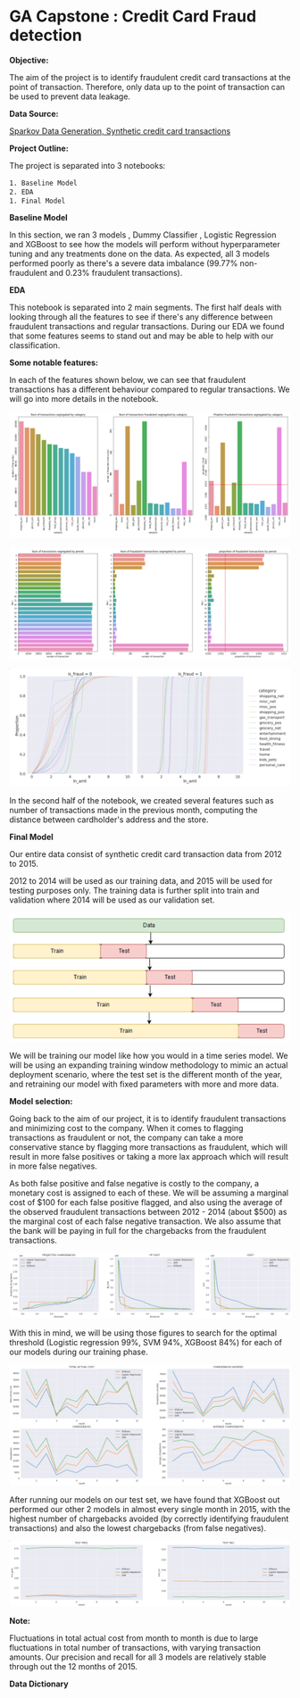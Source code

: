 # GA Capstone : Credit Card Fraud detection

**Objective:**

The aim of the project is to identify fraudulent credit card transactions at the point of transaction. Therefore, only data up to the point of transaction can be used to prevent data leakage.

**Data Source:**

[Sparkov Data Generation, Synthetic credit card transactions](https://github.com/namebrandon/Sparkov_Data_Generation)

**Project Outline:**

The project is separated into 3 notebooks:

 	1. Baseline Model
 	2. EDA
 	1. Final Model

**Baseline Model**

In this section, we ran 3 models , Dummy Classifier , Logistic Regression and XGBoost to see how the models will perform without hyperparameter tuning and any treatments done on the data. As expected, all 3 models performed poorly as there's a severe data imbalance (99.77% non-fraudulent and 0.23% fraudulent transactions).

**EDA**

This notebook is separated into 2 main segments. The first half deals with looking through all the features to see if there's any difference between fraudulent transactions and regular transactions. During our EDA we found that some features seems to stand out  and may be able to help with our classification.

**Some notable features:**

In each of the features shown below, we can see that fraudulent transactions has a different behaviour compared to regular transactions. We will go into more details in the notebook.

![](images/image-20211203224404641.png)

![](images/image-20211203224513444.png)



![](images/image-20211203224552198.png)

In the second half of the notebook, we created several features such as number of transactions made in the previous month, computing the distance between cardholder's address and the store. 

**Final Model**

Our entire data consist of synthetic credit card transaction data from 2012 to 2015. 

2012 to 2014 will be used as our training data, and 2015 will be used for testing purposes only. The training data is further split into train and validation where 2014 will be used as our validation set.


![](images/Data-split.png)



We will be training our model like how you would in a time series model. We will be using an expanding training window methodology to mimic an actual deployment scenario, where the test set is the different month of the year, and retraining our model with fixed parameters with more and more data.

**Model selection:**

Going back to the aim of our project, it is to identify fraudulent transactions and minimizing cost to the company. When it comes to flagging transactions as fraudulent or not, the company can take a more conservative stance by flagging more transactions as fraudulent, which will result in more false positives or taking a more lax approach which will result in more false negatives.

As both false positive and false negative is costly to the company, a monetary cost is assigned to each of these. We will be assuming a marginal cost of $100 for each false positive flagged, and also using the average of the observed fraudulent transactions between 2012 - 2014 (about $500) as the marginal cost of each false negative transaction. We also assume that the bank will be paying in full for the chargebacks from the fraudulent transactions.

![](images/image-20211203231656384.png)

With this in mind, we will be using those figures to search for the optimal threshold (Logistic regression 99%, SVM 94%, XGBoost 84%) for each of our models during our training phase.

![](images/image-20211203230817425.png)

After running our models on our test set, we have found that XGBoost out performed our other 2 models in almost every single month in 2015, with the highest number of chargebacks avoided (by correctly identifying fraudulent transactions) and also the lowest chargebacks (from false negatives). 

![](images/image-20211203233858485.png)

**Note:** 

Fluctuations in total actual cost from month to month is due to large fluctuations in total number of transactions, with varying transaction amounts. Our precision and recall for all 3 models are relatively stable through out the 12 months of 2015.

**Data Dictionary**



